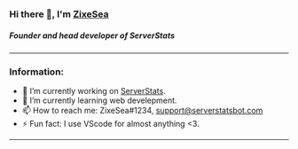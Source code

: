 ### Hi there 👋, I'm [ZixeSea](https://zixesea.com)
##### Founder and head developer of ServerStats

---

### Information:

- 🔭 I’m currently working on [ServerStats](https://serverstatsbot.com).
- 🌱 I’m currently learning web develepment.
- 📫 How to reach me: ZixeSea#1234, support@serverstatsbot.com
- ⚡ Fun fact: I use VScode for almost anything <3.

---

<!--
**ZixeSea/ZixeSea** is a ✨ _special_ ✨ repository because its `README.md` (this file) appears on your GitHub profile.

Here are some ideas to get you started:

- 🔭 I’m currently working on ...
- 🌱 I’m currently learning ...
- 👯 I’m looking to collaborate on ...
- 🤔 I’m looking for help with ...
- 💬 Ask me about ...
- 📫 How to reach me: ...
- 😄 Pronouns: ...
- ⚡ Fun fact: ...
-->
